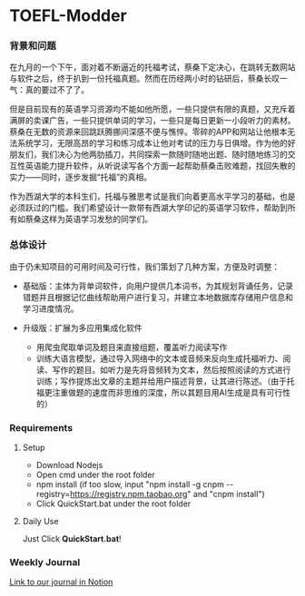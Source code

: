 # TOEFL-Modder

### 背景和问题  

在九月的一个下午，面对着不断逼近的托福考试，蔡桑下定决心，在跳转无数网站与软件之后，终于扒到一份托福真题。然而在历经两小时的钻研后，蔡桑长叹一气：真的要过不了了。 

但是目前现有的英语学习资源均不能如他所愿，一些只提供有限的真题，又充斥着满屏的卖课广告，一些只提供单词的学习，一些只是每日更新一小段听力的素材。蔡桑在无数的资源来回跳跃腾挪间深感不便与憔悴。零碎的APP和网站让他根本无法系统学习，无限高昂的学习和练习成本让他对考试的压力与日俱增。作为他的好朋友们，我们决心为他两肋插刀，共同探索一款随时随地出题、随时随地练习的交互性英语能力提升软件，从听说读写各个方面一起帮助蔡桑击败难题，找回失散的实力——同时，逐步发掘“托福”的真相。 

作为西湖大学的本科生们，托福与雅思考试是我们向着更高水平学习的基础，也是必须跃过的门槛。我们希望设计一款带有西湖大学印记的英语学习软件，帮助到所有如蔡桑这样为英语学习发愁的同学们。 

### 总体设计 

由于仍未知项目的可用时间及可行性，我们策划了几种方案，方便及时调整： 

- 基础版：主体为背单词软件，向用户提供几本词书，为其规划背诵任务，记录错题并且根据记忆曲线帮助用户进行复习，并建立本地数据库存储用户信息和学习进度情况。 

- 升级版：扩展为多应用集成化软件 
  - 用爬虫爬取单词及题目来直接组题，覆盖听力阅读写作 
  - 训练大语言模型，通过导入网络中的文本或音频来反向生成托福听力、阅读、写作的题目。如听力是先将音频转为文本，然后按照阅读的方式进行训练；写作提炼出文章的主题并给用户描述背景，让其进行陈述。（由于托福更注重做题的速度而非思维的深度，所以其题目用AI生成是具有可行性的） 

### Requirements
1. Setup
   - Download Nodejs
   - Open cmd under the root folder
   - npm install (if too slow, input "npm install -g cnpm --registry=https://registry.npm.taobao.org" and "cnpm install")
   - Click QuickStart.bat under the root folder
2. Daily Use
   
   Just Click **QuickStart.bat**!

### Weekly Journal
[Link to our journal in Notion](https://www.notion.so/77f99992c04b4985bba37d818bcd17b7?v=5ca4aee77cf440c0b3d5acf09f4c8a8a)


